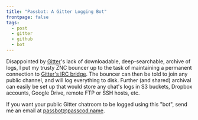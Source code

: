 ```yaml
---
title: "Passbot: A Gitter Logging Bot"
frontpage: false
tags:
  - post
  - gitter
  - github
  - bot
---
```


Disappointed by [Gitter]'s lack of downloadable, deep-searchable, archive
of logs, I put my trusty ZNC bouncer up to the task of maintaining a
permanent connection to [Gitter's IRC bridge]. The bouncer can then be told
to join any public channel, and will log everything to disk. Further (and
shared) archival can easily be set up that would store any chat's logs in
S3 buckets, Dropbox accounts, Google Drive, remote FTP or SSH hosts, etc.

If you want your public Gitter chatroom to be logged using this "bot",
send me an email at passbot@passcod.name.

[Gitter]: https://gitter.im
[Gitter's IRC bridge]: https://irc.gitter.im

